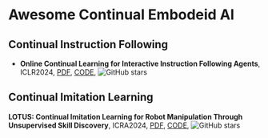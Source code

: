 # Awesome Continual Embodeid AI


## Continual Instruction Following
- **Online Continual Learning for Interactive Instruction Following Agents**, ICLR2024, [PDF](https://openreview.net/pdf?id=7M0EzjugaN), [CODE](https://github.com/snumprlab/cl-alfred?tab=readme-ov-file), ![GitHub stars](https://img.shields.io/github/stars/snumprlab/cl-alfred?tab=readme-ov-file)

## Continual Imitation Learning
**LOTUS: Continual Imitation Learning for Robot Manipulation Through Unsupervised Skill Discovery**, ICRA2024, [PDF](https://arxiv.org/abs/2311.02058), [CODE](https://github.com/UT-Austin-RPL/Lotus), ![GitHub stars](https://img.shields.io/github/stars/UT-Austin-RPL/Lotus)
